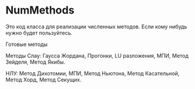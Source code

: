 # NumMethods
Это код класса для реализации численных методов. Если кому нибудь нужно будет пользуйтесь.

Готовые методы

Методы Слау:
Гаусса Жордана,
Прогонки,
LU разложения,
МПИ,
Метод Зейделя,
Метод Якибы.

НЛУ:
Метод Дихотомии,
МПИ,
Метод Ньютона,
Метод Касательной,
Метод Хорд,
Метод Секущих.